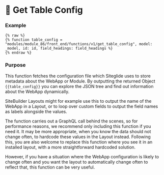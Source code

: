 # 🔹 Get Table Config

### Example <a href="#example" id="example"></a>

```liquid
{% raw %}
{% function table_config = "modules/module_86/front_end/functions/v1/get_table_config", model: _model, id: id, field_headings: field_headings %}
{% endraw %}
```

### Purpose <a href="#purpose" id="purpose"></a>

This function fetches the configuration file which Siteglide uses to store metadata about the WebApp or Module. By outputting the returned Object `{{table_config}}` you can explore the JSON tree and find out information about the WebApp dynamically.

SiteBuilder Layouts might for example use this to output the name of the WebApp in a Layout, or to loop over custom fields to output the field names as labels alongside the values.

The function carries out a GraphQL call behind the scenes, so for performance reasons, we recommend only including this function if you need it. It may be more appropriate, when you know the data should not change often, to hardcode these values in the Layout instead. Following this, you are also welcome to replace this function where you see it in an installed layout, with a more straightforward hardcoded solution.

However, if you have a situation where the WebApp configuration is likely to change often and you want the layout to automatically change often to reflect that, this function can be very useful.

